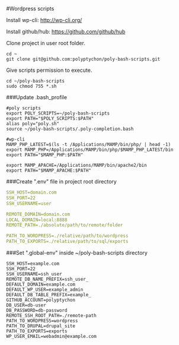 #Wordpress scripts

Install wp-cli: http://wp-cli.org/

Install github/hub: https://github.com/github/hub

Clone project in user root folder.
```
cd ~
git clone git@github.com:polyptychon/poly-bash-scripts.git
```
Give scripts permission to execute.

```
cd ~/poly-bash-scripts
sudo chmod 755 *.sh
```

###Update .bash_profile

```
#poly scripts
export POLY_SCRIPTS=~/poly-bash-scripts
export PATH="$POLY_SCRIPTS:$PATH"
alias poly="poly.sh"
source ~/poly-bash-scripts/.poly-completion.bash

#wp-cli
MAMP_PHP_LATEST=$(ls -t /Applications/MAMP/bin/php/ | head -1)
export MAMP_PHP=/Applications/MAMP/bin/php/$MAMP_PHP_LATEST/bin
export PATH="$MAMP_PHP:$PATH"

export MAMP_APACHE=/Applications/MAMP/bin/apache2/bin
export PATH="$MAMP_APACHE:$PATH"
```



###Create ".env" file in project root directory

```yaml
SSH_HOST=domain.com
SSH_PORT=22
SSH_USERNAME=user

REMOTE_DOMAIN=domain.com
LOCAL_DOMAIN=local:8888
REMOTE_PATH=./absolute/path/to/remote/folder

PATH_TO_WORDPRESS=./relative/path/to/wordpress
PATH_TO_EXPORTS=./relative/path/to/sql/exports

```

###Set ".global-env" inside ~/poly-bash-scripts directory

```
SSH_HOST=example.com
SSH_PORT=22
SSH_USERNAME=ssh_user
REMOTE_DB_NAME_PREFIX=ssh_user_
DEFAULT_DOMAIN=example.com
DEFAULT_WP_USER=example_admin
DEFAULT_DB_TABLE_PREFIX=example_
GITHUB_ACCOUNT=polyptychon
DB_USER=db-user
DB_PASSWORD=db-password
REMOTE_SSH_ROOT_PATH=./remote-path
PATH_TO_WORDPRESS=wordpress
PATH_TO_DRUPAL=drupal_site
PATH_TO_EXPORTS=exports
WP_USER_EMAIL=webadmin@example.com
```
